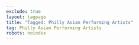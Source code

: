 ```yaml
---
exclude: true
layout: tagpage
title: "Tagged: Philly Asian Performing Artists"
tag: Philly Asian Performing Artists
robots: noindex
---
```

